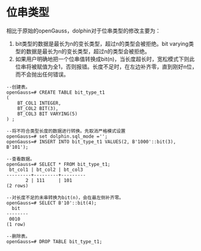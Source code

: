 # 位串类型

相比于原始的openGauss，dolphin对于位串类型的修改主要为：

1. bit类型的数据是最长为n的变长类型，超过n的类型会被拒绝。bit varying类型的数据是最长为n的变长类型，超过n的类型会被拒绝。
2. 如果用户明确地把一个位串值转换成bit\(n\)，当长度超长时，宽松模式下则此位串将被赋值为全1，否则报错。长度不足时，在左边补齐零，直到刚好n位，而不会抛出任何错误。

```
--创建表。
openGauss=# CREATE TABLE bit_type_t1 
(
    BT_COL1 INTEGER,
    BT_COL2 BIT(3),
    BT_COL3 BIT VARYING(5)
) ;

--将不符合类型长度的数据进行转换。先取消严格模式设置
openGauss=# set dolphin.sql_mode ='';
openGauss=# INSERT INTO bit_type_t1 VALUES(2, B'1000'::bit(3), B'101');

--查看数据。
openGauss=# SELECT * FROM bit_type_t1;
 bt_col1 | bt_col2 | bt_col3 
---------+---------+---------
       2 | 111     | 101
(2 rows)

--对长度不足的未串转换为bit(n)，会在最左侧补齐零。
openGauss=# SELECT B'10'::bit(4);
  bit   
--------
 0010
(1 row)

--删除表。
openGauss=# DROP TABLE bit_type_t1;
```
